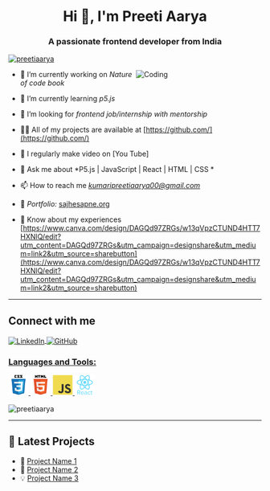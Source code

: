 <h1 align="center">Hi 👋, I'm Preeti Aarya</h1>
<h3 align="center">A passionate frontend developer from India</h3>

<p align="left"> <a href="https://github.com/ryo-ma/github-profile-trophy"><img src="https://github-profile-trophy.vercel.app/?username=preetiaarya" alt="preetiaarya" /></a> </p>


<img align="right" alt="Coding" width="250" src="https://media0.giphy.com/media/p5gCVScs3vhu5ujeQM/giphy.webp?cid=ecf05e47tggo9oydeuz51b4jmze8n85ylh6jh20uv56jaety&ep=v1_stickers_search&rid=giphy.webp&ct=s">

- 🔭 I’m currently working on *Nature of code book*

- 🌱 I’m currently learning *p5.js*
 
- 👯 I’m looking for *frontend job/internship with mentorship* 

- 👨‍💻 All of my projects are available at [https://github.com/](https://github.com/)

- 📝 I regularly make video on [You Tube]

- 💬 Ask me about *P5.js | JavaScript | React | HTML | CSS *

- 📫 How to reach me *kumaripreetiaarya00@gmail.com*

- 🔹 *Portfolio:* [sajhesapne.org](https://sajhesapne.org/)

- 📄 Know about my experiences [https://www.canva.com/design/DAGQd97ZRGs/w13qVpzCTUND4HTT7HXNlQ/edit?utm_content=DAGQd97ZRGs&utm_campaign=designshare&utm_medium=link2&utm_source=sharebutton](https://www.canva.com/design/DAGQd97ZRGs/w13qVpzCTUND4HTT7HXNlQ/edit?utm_content=DAGQd97ZRGs&utm_campaign=designshare&utm_medium=link2&utm_source=sharebutton)

---

## Connect with me  
<p align="left">  
  <a href="[https://linkedin.com/in/preeti-aarya](https://www.linkedin.com/in/preeti-aarya-bbab26306/)" target="blank">
    <img align="center" src="https://raw.githubusercontent.com/rahuldkjain/github-profile-readme-generator/master/src/images/icons/Social/linked-in-alt.svg" alt="LinkedIn" height="30" width="40" />
  </a>  
  <a href="https://github.com/PreetiAarya" target="blank">
    <img align="center" src="https://raw.githubusercontent.com/rahuldkjain/github-profile-readme-generator/master/src/images/icons/Social/github.svg" alt="GitHub" height="30" width="40" />
</p>

<h3 align="left">Languages and Tools:</h3>
<p align="left"> <a href="https://www.w3schools.com/css/" target="blank" rel="noreferrer"> <img src="https://raw.githubusercontent.com/devicons/devicon/master/icons/css3/css3-original-wordmark.svg" alt="css3" width="40" height="40"/> </a> <a href="https://www.w3.org/html/" target="blank" rel="noreferrer"> <img src="https://raw.githubusercontent.com/devicons/devicon/master/icons/html5/html5-original-wordmark.svg" alt="html5" width="40" height="40"/> </a> <a href="https://developer.mozilla.org/en-US/docs/Web/JavaScript" target="blank" rel="noreferrer"> <img src="https://raw.githubusercontent.com/devicons/devicon/master/icons/javascript/javascript-original.svg" alt="javascript" width="40" height="40"/> </a> <a href="https://reactjs.org/" target="blank" rel="noreferrer"> <img src="https://raw.githubusercontent.com/devicons/devicon/master/icons/react/react-original-wordmark.svg" alt="react" width="40" height="40"/> </a> </p>

<p><img align="center" src="https://github-readme-stats.vercel.app/api/top-langs?username=preetiaarya&show_icons=true&locale=en&layout=compact" alt="preetiaarya" /></p>


---

## 🎯 Latest Projects  
- 🚀 [Project Name 1](#)  
- 🌟 [Project Name 2](#)  
- 💡 [Project Name 3](#)  





